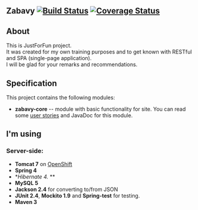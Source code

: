 Zabavy [![Build Status](https://travis-ci.org/gemberge/zabavy.svg?branch=master)](https://travis-ci.org/gemberge/zabavy)  [![Coverage Status](https://coveralls.io/repos/gemberge/zabavy/badge.png?branch=master)](https://coveralls.io/r/gemberge/zabavy?branch=master)
--------------

## About
This is JustForFun project.  
It was created for my own training purposes and to get known with RESTful and SPA (single-page application).  
I will be glad for your remarks and recommendations.

## Specification
This project contains the following modules:

* **zabavy-core** -- module with basic functionality for site. You can read some [user stories](https://github.com/gemberge/zabavy/wiki#there-are-such-groups-of-user-stories) and JavaDoc for this module.

## I'm using
### Server-side:

* **Tomcat 7** on [OpenShift](http://openshift.com/)
* **Spring 4**
* **Hibernate 4.* **
* **MySQL 5**
* **Jackson 2.4** for converting to/from JSON
* **JUnit 2.4**, **Mockito 1.9** and **Spring-test** for testing.
* **Maven 3**